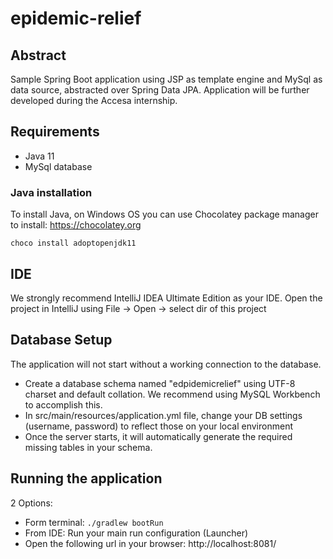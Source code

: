 # epidemic-relief

## Abstract

Sample Spring Boot application using JSP as template engine and MySql as data source, abstracted over Spring Data JPA.
Application will be further developed during the Accesa internship.

## Requirements

* Java 11
* MySql database

### Java installation

To install Java, on Windows OS you can use Chocolatey package manager to install: https://chocolatey.org

    choco install adoptopenjdk11

## IDE

We strongly recommend IntelliJ IDEA Ultimate Edition as your IDE.
Open the project in IntelliJ using File -> Open -> select dir of this project

## Database Setup

The application will not start without a working connection to the database.

* Create a database schema named "edpidemicrelief" using UTF-8 charset and default collation. We recommend using MySQL Workbench to accomplish this.
* In src/main/resources/application.yml file, change your DB settings (username, password) to reflect those on your local environment
* Once the server starts, it will automatically generate the required missing tables in your schema.

## Running the application

2 Options:

* Form terminal: `./gradlew bootRun`
* From IDE: Run your main run configuration (Launcher)
* Open the following url in your browser: http://localhost:8081/
